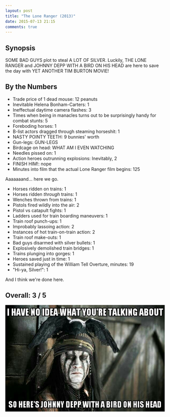 ```yaml
---
layout: post
title: "The Lone Ranger (2013)"
date: 2015-07-13 21:15
comments: true
---
```


## Synopsis

SOME BAD GUYS plot to steal A LOT OF SILVER. Luckily, THE LONE RANGER and JOHNNY DEPP WITH A BIRD ON HIS HEAD are here to save the day with YET ANOTHER TIM BURTON MOVIE!

## By the Numbers

* Trade price of 1 dead mouse: 12 peanuts
* Inevitable Helena Bonham-Carters: 1
* Ineffectual daytime camera flashes: 3
* Times when being in manacles turns out to be surprisingly handy for combat stunts: 5
* Foreboding horses: 1
* B-list actors dragged through steaming horseshit: 1
* NASTY POINTY TEETH: 9 bunnies' worth
* Gun-legs: GUN-LEGS
* Birdcage on head: WHAT AM I EVEN WATCHING
* Needles pissed on: 1
* Action heroes outrunning explosions: Inevitably, 2
* FINISH HIM!: nope
* Minutes into film that the actual Lone Ranger film begins: 125

Aaaaaaand... here we go.

* Horses ridden on trains: 1
* Horses ridden *through* trains: 1
* Wenches thrown from trains: 1
* Pistols fired wildly into the air: 2
* Pistol vs catapult fights: 1
* Ladders used for train boarding maneuvers: 1
* Train roof punch-ups: 1
* Improbably lassoing action: 2
* Instances of hot train-on-train action: 2
* Train roof make-outs: 1
* Bad guys disarmed with silver bullets: 1
* Explosively demolished train bridges: 1
* Trains plunging into gorges: 1
* Heroes saved just in time: 1
* Sustained playing of the William Tell Overture, minutes: 19
* "Hi-ya, Silver!": 1

And I think we're done here.

## Overall: 3 / 5

![I've no idea what you're talking about, so here's Johnny Depp with a bird on his head](/img/filmreviews/tonto.jpg)
